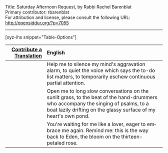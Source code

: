 <html>
<head></head>
<body>
Title: Saturday Afternoon Request, by Rabbi Rachel Barenblat<br />
Primary contributor: rbarenblat<br />
For attribution and license, please consult the following URL: <a href="http://opensiddur.org/?p=7055">http://opensiddur.org/?p=7055</a>
<p />
<hr />

[xyz-ihs snippet="Table-Options"]<table style="margin-left: auto; margin-right: auto;" class="draggable">
<thead><tr><th id="x" style="text-align: right;"><a href="/contribute/upload/">Contribute a Translation</a></th><th style="text-align: left;">English</th></tr></thead>
<tbody>
<tr><td style="vertical-align:top;">
<div class="liturgy" lang="he" style="text-align: right;">

</span></div></td>
 
<td style="vertical-align:top;"><div class="english" lang="en">
Help me to silence
my mind's aggravation alarm,
to quiet the voice which says
the to-do list matters,
to temporarily eschew
continuous partial attention.
</div></td></tr>


<tr><td style="vertical-align:top;">
<div class="liturgy" lang="he">

</span></div></td>
 
<td style="vertical-align:top;"><div class="english" lang="en">
Open me to long slow conversations
on the sunlit grass, to the beat
of the hand-drummers who accompany
the singing of psalms, to a boat
lazily drifting on the glassy surface
of my heart's own pond.
</div></td></tr>


<tr><td style="vertical-align:top;">
<div class="liturgy" lang="he">

</span></div></td>
 
<td style="vertical-align:top;"><div class="english" lang="en">
You're waiting for me
like a lover, eager
to embrace me again.
Remind me: this is the way
back to Eden, the bloom
on the thirteen-petaled rose.
</div></td>
</tr>
</tbody></table>
</body>
</html>
